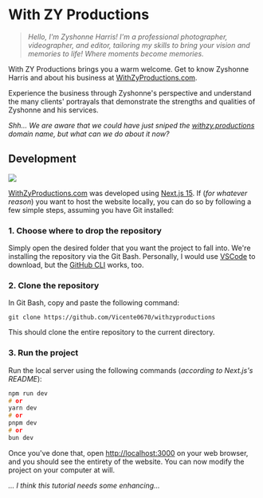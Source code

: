 # **With ZY Productions**

> *Hello, I'm Zyshonne Harris! I'm a professional photographer, videographer, and editor, tailoring my skills to bring your vision and memories to life!
Where moments become memories.*

With ZY Productions brings you a warm welcome. Get to know Zyshonne Harris and about his business at [WithZyProductions.com](https://withzyproductions.com/).

Experience the business through Zyshonne's perspective and understand the many clients' portrayals that demonstrate the strengths and qualities of Zyshonne and his services.

*Shh... We are aware that we could have just sniped the [withzy.productions](https://withzy.productions/) domain name, but what can we do about it now?*

## Development
<a href="https://skillicons.dev"><img src="https://skillicons.dev/icons?i=html,css,js,ts,next,git"/></a>

[WithZyProductions.com](https://withzyproductions.com/) was developed using [Next.js 15](https://nextjs.org/).
If (*for whatever reason*) you want to host the website locally, you can do so by following a few simple steps, assuming you have Git installed:

### 1. Choose where to drop the repository
Simply open the desired folder that you want the project to fall into. We're installing the repository via the Git Bash.
Personally, I would use [VSCode](https://code.visualstudio.com/) to download, but the [GitHub CLI](https://cli.github.com/) works, too.
### 2. Clone the repository
In Git Bash, copy and paste the following command:
```git
git clone https://github.com/Vicente0670/withzyproductions
```
This should clone the entire repository to the current directory.
### 3. Run the project
Run the local server using the following commands (*according to Next.js's README*):
```c
npm run dev
# or
yarn dev
# or
pnpm dev
# or
bun dev
```
Once you've done that, open [http://localhost:3000](http://localhost:3000) on your web browser, and you should see the entirety of the website.
You can now modify the project on your computer at will.

*...*
*I think this tutorial needs some enhancing...*